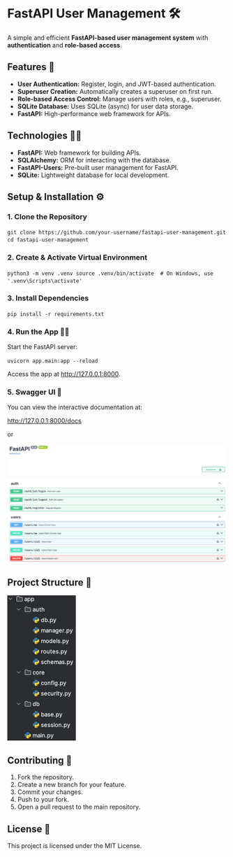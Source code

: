 
# FastAPI User Management 🛠️

A simple and efficient **FastAPI-based user management system** with **authentication** and **role-based access**.


## Features 🚀

* **User Authentication:** Register, login, and JWT-based authentication.
* **Superuser Creation:** Automatically creates a superuser on first run.
* **Role-based Access Control:** Manage users with roles, e.g., superuser.
* **SQLite Database:** Uses SQLite (async) for user data storage.
* **FastAPI:** High-performance web framework for APIs.


## Technologies 🧑‍💻

* **FastAPI:** Web framework for building APIs.
* **SQLAlchemy:** ORM for interacting with the database.
* **FastAPI-Users:** Pre-built user management for FastAPI.
* **SQLite:** Lightweight database for local development.


## Setup & Installation ⚙️

### 1. Clone the Repository
`git clone https://github.com/your-username/fastapi-user-management.git
cd fastapi-user-management`

### 2. Create & Activate Virtual Environment
`python3 -m venv .venv
source .venv/bin/activate  # On Windows, use '.venv\Scripts\activate'`

### 3. Install Dependencies
`pip install -r requirements.txt`

### 4. Run the App 🏃‍♂️

Start the FastAPI server:

`uvicorn app.main:app --reload`

Access the app at http://127.0.0.1:8000.

### 5. Swagger UI 📄

You can view the interactive documentation at:

http://127.0.0.1:8000/docs

or

![img.png](assets/swagger.png)


## Project Structure 📁

![img.png](assets/structure.png)


## Contributing 🤝

1. Fork the repository.
2. Create a new branch for your feature.
3. Commit your changes.
4. Push to your fork.
5. Open a pull request to the main repository.


## License 📜

This project is licensed under the MIT License.